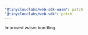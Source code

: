 ```yaml
---
"@tinycloudlabs/web-sdk-wasm": patch
"@tinycloudlabs/web-sdk": patch
---
```


Improved wasm bundling
